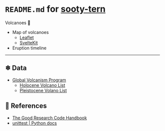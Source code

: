 # `README.md` for [sooty-tern](https://github.com/Ai-Yukino/sooty-tern)

Volcanoes 🌋

- Map of volcanoes
  - [Leaflet](https://leafletjs.com/)
  - [SvelteKit](https://kit.svelte.dev/)
- Eruption timeline

---

## ❄ Data

- [Global Volcanism Program](https://volcano.si.edu/)
  - [Holocene Volcano List](https://volcano.si.edu/volcanolist_holocene.cfm)
  - [Pleistocene Volano List](https://volcano.si.edu/volcanolist_pleistocene.cfm)

## 🌸 References

- [The Good Research Code Handbook](https://goodresearch.dev/)
- [unittest | Python docs](https://docs.python.org/3/library/unittest.html)
